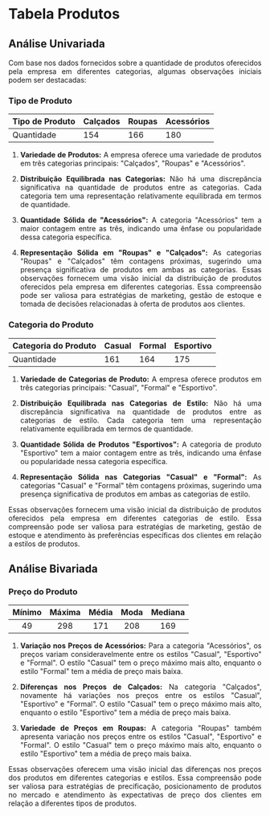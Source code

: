 # Tabela Produtos

<div align='justify'>

## Análise Univariada

Com base nos dados fornecidos sobre a quantidade de produtos oferecidos pela empresa em diferentes categorias, algumas observações iniciais podem ser destacadas:

### Tipo de Produto
  
  | Tipo de Produto | Calçados | Roupas | Acessórios |
  |-----------------|----------|--------|------------|
  | Quantidade      | 154      | 166    | 180        |

1. **Variedade de Produtos:** A empresa oferece uma variedade de produtos em três categorias principais: "Calçados", "Roupas" e "Acessórios".

2. **Distribuição Equilibrada nas Categorias:** Não há uma discrepância significativa na quantidade de produtos entre as categorias. Cada categoria tem uma representação relativamente equilibrada em termos de quantidade.

3. **Quantidade Sólida de "Acessórios":** A categoria "Acessórios" tem a maior contagem entre as três, indicando uma ênfase ou popularidade dessa categoria específica.

4. **Representação Sólida em "Roupas" e "Calçados":** As categorias "Roupas" e "Calçados" têm contagens próximas, sugerindo uma presença significativa de produtos em ambas as categorias.
Essas observações fornecem uma visão inicial da distribuição de produtos oferecidos pela empresa em diferentes categorias. Essa compreensão pode ser valiosa para estratégias de marketing, gestão de estoque e tomada de decisões relacionadas à oferta de produtos aos clientes.

### Categoria do Produto
  
  | Categoria do Produto | Casual | Formal | Esportivo |
  |-----------------|----------|--------|------------|
  | Quantidade      | 161     | 164    | 175       |


1. **Variedade de Categorias de Produto:** A empresa oferece produtos em três categorias principais: "Casual", "Formal" e "Esportivo".

2. **Distribuição Equilibrada nas Categorias de Estilo:** Não há uma discrepância significativa na quantidade de produtos entre as categorias de estilo. Cada categoria tem uma representação relativamente equilibrada em termos de quantidade.

3. **Quantidade Sólida de Produtos "Esportivos":** A categoria de produto "Esportivo" tem a maior contagem entre as três, indicando uma ênfase ou popularidade nessa categoria específica.

4. **Representação Sólida nas Categorias "Casual" e "Formal":**  As categorias "Casual" e "Formal" têm contagens próximas, sugerindo uma presença significativa de produtos em ambas as categorias de estilo.
   
Essas observações fornecem uma visão inicial da distribuição de produtos oferecidos pela empresa em diferentes categorias de estilo. Essa compreensão pode ser valiosa para estratégias de marketing, gestão de estoque e atendimento às preferências específicas dos clientes em relação a estilos de produtos.

## Análise Bivariada

### Preço do Produto
  
  | Mínimo   | Máxima   | Média | Moda  | Mediana
  :---------:|:--------:|:-----:|:-----:|:------:
  |  49      | 298      |  171   |  208   |  169

1. **Variação nos Preços de Acessórios:** Para a categoria "Acessórios", os preços variam consideravelmente entre os estilos "Casual", "Esportivo" e "Formal". O estilo "Casual" tem o preço máximo mais alto, enquanto o estilo "Formal" tem a média de preço mais baixa.

2. **Diferenças nos Preços de Calçados:** Na categoria "Calçados", novamente há variações nos preços entre os estilos "Casual", "Esportivo" e "Formal". O estilo "Casual" tem o preço máximo mais alto, enquanto o estilo "Esportivo" tem a média de preço mais baixa.

3. **Variedade de Preços em Roupas:** A categoria "Roupas" também apresenta variação nos preços entre os estilos "Casual", "Esportivo" e "Formal". O estilo "Casual" tem o preço máximo mais alto, enquanto o estilo "Esportivo" tem a média de preço mais baixa.

Essas observações oferecem uma visão inicial das diferenças nos preços dos produtos em diferentes categorias e estilos. Essa compreensão pode ser valiosa para estratégias de precificação, posicionamento de produtos no mercado e atendimento às expectativas de preço dos clientes em relação a diferentes tipos de produtos.
  
</div>
